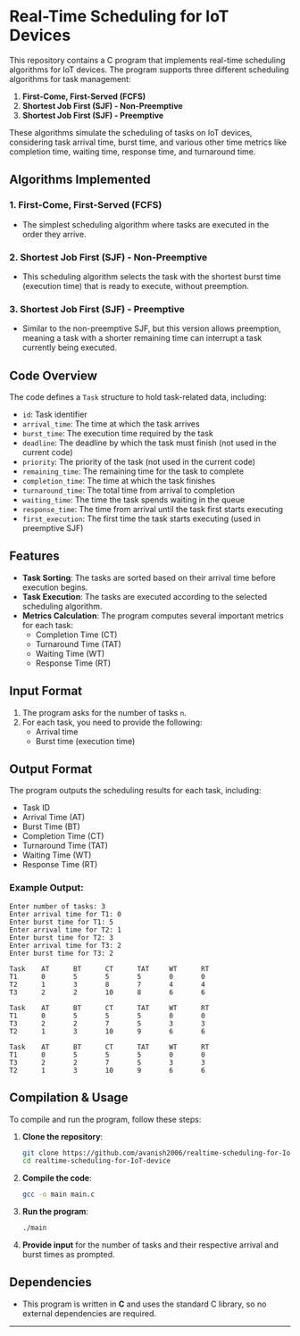 
# Real-Time Scheduling for IoT Devices

This repository contains a C program that implements real-time scheduling algorithms for IoT devices. The program supports three different scheduling algorithms for task management:

1. **First-Come, First-Served (FCFS)**
2. **Shortest Job First (SJF) - Non-Preemptive**
3. **Shortest Job First (SJF) - Preemptive**

These algorithms simulate the scheduling of tasks on IoT devices, considering task arrival time, burst time, and various other time metrics like completion time, waiting time, response time, and turnaround time.

## Algorithms Implemented

### 1. First-Come, First-Served (FCFS)
- The simplest scheduling algorithm where tasks are executed in the order they arrive.

### 2. Shortest Job First (SJF) - Non-Preemptive
- This scheduling algorithm selects the task with the shortest burst time (execution time) that is ready to execute, without preemption.

### 3. Shortest Job First (SJF) - Preemptive
- Similar to the non-preemptive SJF, but this version allows preemption, meaning a task with a shorter remaining time can interrupt a task currently being executed.

## Code Overview

The code defines a `Task` structure to hold task-related data, including:
- `id`: Task identifier
- `arrival_time`: The time at which the task arrives
- `burst_time`: The execution time required by the task
- `deadline`: The deadline by which the task must finish (not used in the current code)
- `priority`: The priority of the task (not used in the current code)
- `remaining_time`: The remaining time for the task to complete
- `completion_time`: The time at which the task finishes
- `turnaround_time`: The total time from arrival to completion
- `waiting_time`: The time the task spends waiting in the queue
- `response_time`: The time from arrival until the task first starts executing
- `first_execution`: The first time the task starts executing (used in preemptive SJF)

## Features
- **Task Sorting**: The tasks are sorted based on their arrival time before execution begins.
- **Task Execution**: The tasks are executed according to the selected scheduling algorithm.
- **Metrics Calculation**: The program computes several important metrics for each task:
    - Completion Time (CT)
    - Turnaround Time (TAT)
    - Waiting Time (WT)
    - Response Time (RT)

## Input Format

1. The program asks for the number of tasks `n`.
2. For each task, you need to provide the following:
    - Arrival time
    - Burst time (execution time)

## Output Format

The program outputs the scheduling results for each task, including:
- Task ID
- Arrival Time (AT)
- Burst Time (BT)
- Completion Time (CT)
- Turnaround Time (TAT)
- Waiting Time (WT)
- Response Time (RT)

### Example Output:

```
Enter number of tasks: 3
Enter arrival time for T1: 0
Enter burst time for T1: 5
Enter arrival time for T2: 1
Enter burst time for T2: 3
Enter arrival time for T3: 2
Enter burst time for T3: 2

Task    AT      BT      CT      TAT     WT      RT
T1      0       5       5       5       0       0
T2      1       3       8       7       4       4
T3      2       2       10      8       6       6

Task    AT      BT      CT      TAT     WT      RT
T1      0       5       5       5       0       0
T3      2       2       7       5       3       3
T2      1       3       10      9       6       6

Task    AT      BT      CT      TAT     WT      RT
T1      0       5       5       5       0       0
T3      2       2       7       5       3       3
T2      1       3       10      9       6       6
```

## Compilation & Usage

To compile and run the program, follow these steps:

1. **Clone the repository**:
    ```bash
    git clone https://github.com/avanish2006/realtime-scheduling-for-IoT-device.git
    cd realtime-scheduling-for-IoT-device
    ```

2. **Compile the code**:
    ```bash
    gcc -o main main.c
    ```

3. **Run the program**:
    ```bash
    ./main
    ```

4. **Provide input** for the number of tasks and their respective arrival and burst times as prompted.

## Dependencies

- This program is written in **C** and uses the standard C library, so no external dependencies are required.




---

